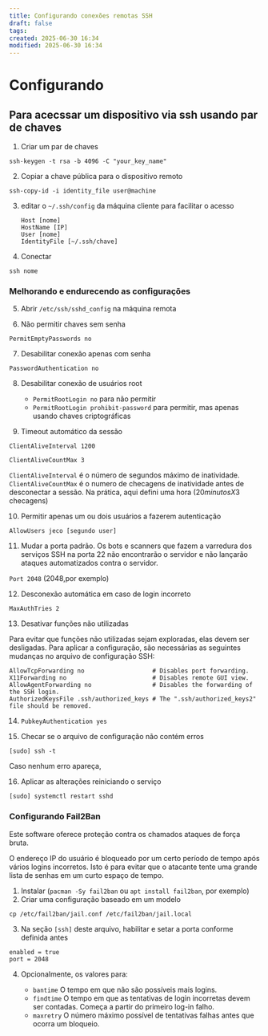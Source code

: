 ```yaml
---
title: Configurando conexões remotas SSH
draft: false
tags: 
created: 2025-06-30 16:34
modified: 2025-06-30 16:34
---
```

# Configurando 
## Para acecssar um dispositivo via ssh usando par de chaves

1. Criar um par de chaves
	
`ssh-keygen -t rsa -b 4096 -C "your_key_name"`

2. Copiar a chave pública para o dispositivo remoto

`ssh-copy-id -i identity_file user@machine`

3. editar o `~/.ssh/config` da máquina cliente para facilitar o acesso
	```
	Host [nome]
    HostName [IP]
    User [nome]
    IdentityFile [~/.ssh/chave]
	```
4. Conectar
	
`ssh nome`
	
### Melhorando e endurecendo as configurações
5. Abrir `/etc/ssh/sshd_config` na máquina remota

6. Não permitir chaves sem senha

`PermitEmptyPasswords no`

7. Desabilitar conexão apenas com senha 

`PasswordAuthentication no`

8. Desabilitar conexão de usuários root
	* `PermitRootLogin no` para não permitir
	* `PermitRootLogin prohibit-password` para permitir, mas apenas usando chaves criptográficas

9. Timeout automático da sessão

`ClientAliveInterval 1200`

`ClientAliveCountMax 3`

`ClientAliveInterval` é o número de segundos máximo de inatividade. `ClientAliveCountMax` é o numero de checagens de inatividade antes de desconectar a sessão. Na prática, aqui defini uma hora ($20minutos X 3$ checagens)

10. Permitir apenas um ou dois usuários a fazerem autenticação

`AllowUsers jeco [segundo user]`

11. Mudar a porta padrão. Os bots e scanners que fazem a varredura dos serviços SSH na porta 22 não encontrarão o servidor e não lançarão ataques automatizados contra o servidor.

`Port 2048` (2048,por exemplo)

12. Desconexão automática em caso de login incorreto

`MaxAuthTries 2`

13. Desativar funções não utilizadas

Para evitar que funções não utilizadas sejam exploradas, elas devem ser desligadas. Para aplicar a configuração, são necessárias as seguintes mudanças no arquivo de configuração SSH:

```
AllowTcpForwarding no                   # Disables port forwarding.
X11Forwarding no                        # Disables remote GUI view.
AllowAgentForwarding no                 # Disables the forwarding of the SSH login.
AuthorizedKeysFile .ssh/authorized_keys # The ".ssh/authorized_keys2" file should be removed.
```

14. `PubkeyAuthentication yes`

15. Checar se o arquivo de configuração não contém erros

`[sudo] ssh -t`

Caso nenhum erro apareça,

16. Aplicar as alterações reiniciando o serviço

`[sudo] systemctl restart sshd`


### Configurando Fail2Ban

Este software oferece proteção contra os chamados ataques de força bruta.

O endereço IP do usuário é bloqueado por um certo período de tempo após vários logins incorretos. Isto é para evitar que o atacante tente uma grande lista de senhas em um curto espaço de tempo.

1. Instalar (`pacman -Sy fail2ban` ou `apt install fail2ban`, por exemplo)
2. Criar uma configuração baseado em um modelo

`cp /etc/fail2ban/jail.conf /etc/fail2ban/jail.local`

3. Na seção `[ssh]` deste arquivo, habilitar e setar a porta conforme definida antes

```
enabled = true
port = 2048
```

4. Opcionalmente, os valores para:

    * `bantime` O tempo em que não são possíveis mais logins.
    * `findtime` O tempo em que as tentativas de login incorretas devem ser contadas. Começa a partir do primeiro log-in falho.
    * `maxretry` O número máximo possível de tentativas falhas antes que ocorra um bloqueio.
